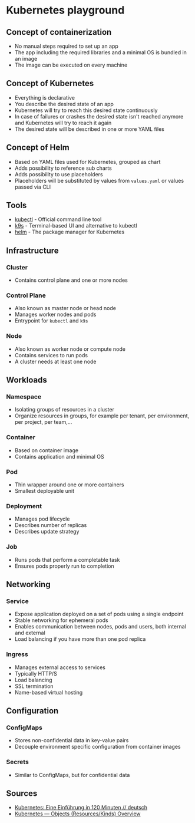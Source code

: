 # Kubernetes playground

## Concept of containerization

- No manual steps required to set up an app
- The app including the required libraries and a minimal OS is bundled in an image
- The image can be executed on every machine

## Concept of Kubernetes

- Everything is declarative
- You describe the desired state of an app
- Kubernetes will try to reach this desired state continuously
- In case of failures or crashes the desired state isn't reached anymore and Kubernetes will try to reach it again
- The desired state will be described in one or more YAML files

## Concept of Helm

- Based on YAML files used for Kubernetes, grouped as chart
- Adds possibility to reference sub charts
- Adds possibility to use placeholders
- Placeholders will be substituted by values from `values.yaml` or values passed via CLI

## Tools

- [kubectl](https://kubernetes.io/docs/reference/kubectl/kubectl/) - Official command line tool
- [k9s](https://k9scli.io/) - Terminal-based UI and alternative to kubectl
- [helm](https://helm.sh/) - The package manager for Kubernetes

## Infrastructure

### Cluster

- Contains control plane and one or more nodes

### Control Plane

- Also known as master node or head node
- Manages worker nodes and pods
- Entrypoint for `kubectl` and `k9s`

### Node

- Also known as worker node or compute node
- Contains services to run pods
- A cluster needs at least one node

## Workloads

### Namespace

- Isolating groups of resources in a cluster
- Organize resources in groups, for example per tenant, per environment, per project, per team,...

### Container

- Based on container image
- Contains application and minimal OS

### Pod

- Thin wrapper around one or more containers
- Smallest deployable unit

### Deployment

- Manages pod lifecycle
- Describes number of replicas
- Describes update strategy

### Job

- Runs pods that perform a completable task
- Ensures pods properly run to completion

## Networking

### Service

- Expose application deployed on a set of pods using a single endpoint
- Stable networking for ephemeral pods
- Enables communication between nodes, pods and users, both internal and external
- Load balancing if you have more than one pod replica

### Ingress

- Manages external access to services
- Typically HTTP/S
- Load balancing
- SSL termination
- Name-based virtual hosting

## Configuration

### ConfigMaps

- Stores non-confidential data in key-value pairs
- Decouple environment specific configuration from container images

### Secrets

- Similar to ConfigMaps, but for confidential data

## Sources

- [Kubernetes: Eine Einführung in 120 Minuten // deutsch](https://www.youtube.com/watch?v=1SaPfm96lY4)
- [Kubernetes — Objects (Resources/Kinds) Overview](https://medium.com/devops-mojo/kubernetes-objects-resources-overview-introduction-understanding-kubernetes-objects-24d7b47bb018)
